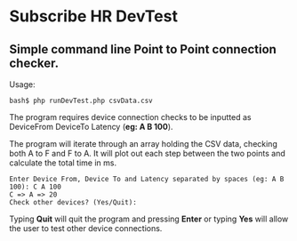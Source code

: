 # Subscribe HR DevTest

## Simple command line Point to Point connection checker.

Usage:
```
bash$ php runDevTest.php csvData.csv
```

The program requires device connection checks to be inputted as DeviceFrom DeviceTo Latency (**eg: A B 100**).

The program will iterate through an array holding the CSV data, checking both A to F and F to A. It will plot out each step between the two points and calculate the total time in ms.

```
Enter Device From, Device To and Latency separated by spaces (eg: A B 100): C A 100
C => A => 20
Check other devices? (Yes/Quit):
```
Typing **Quit** will quit the program and pressing **Enter** or typing **Yes** will allow the user to test other device connections.
